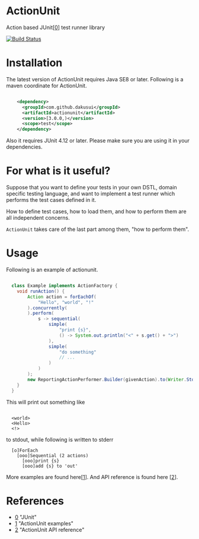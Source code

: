 # ActionUnit
Action based JUnit[[0]] test runner library

[![Build Status](https://travis-ci.org/dakusui/actionunit.svg?branch=master)](https://travis-ci.org/dakusui/actionunit)

# Installation
The latest version of ActionUnit requires Java SE8 or later.
Following is a maven coordinate for ActionUnit.

```xml

    <dependency>
      <groupId>com.github.dakusui</groupId>
      <artifactId>actionunit</artifactId>
      <version>[3.0.0,)</version>
      <scope>test</scope>
    </dependency>
```

Also it requires JUnit 4.12 or later. Please make sure you are using it in your dependencies.

# For what is it useful?
Suppose that you want to define your tests in your own DSTL, domain specific testing 
language, and want to implement a test runner which performs the test cases defined 
in it.

How to define test cases, how to load them, and how to perform them are all independent
concerns.

```ActionUnit``` takes care of the last part among them, "how to perform them".

# Usage

Following is an example of actionunit.

```java

  class Example implements ActionFactory {
    void runAction() {
        Action action = forEachOf(
            "Hello", "world", "!"
        ).concurrently(
        ).perform(
            s -> sequential(
                simple(
                    "print {s}",
                    () -> System.out.println("<" + s.get() + ">")
                ),
                simple(
                    "do something"
                    // ...
                )
            )
        );
        new ReportingActionPerformer.Builder(givenAction).to(Writer.Std.ERR).build().perform();
    }
  }
```

This will print out something like

```

  <world>
  <Hello>
  <!>
```
to stdout, while following is written to stderr

```
  [o]ForEach
    [ooo]Sequential (2 actions)
      [ooo]print {s}
      [ooo]add {s} to 'out'
```

More examples are found here[[1]].
And API reference is found here [[2]].

# References
* [0] "JUnit"
* [1] "ActionUnit examples"
* [2] "ActionUnit API reference"

[0]: http://junit.org/junit4/
[1]: https://github.com/dakusui/actionunit/tree/master/src/test/java/com/github/dakusui/actionunit/examples
[2]: https://dakusui.github.io/actionunit/
